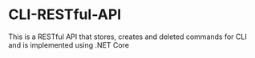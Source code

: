 # CLI-RESTful-API
This is a RESTful API that stores, creates and deleted commands for CLI and is implemented using .NET Core
